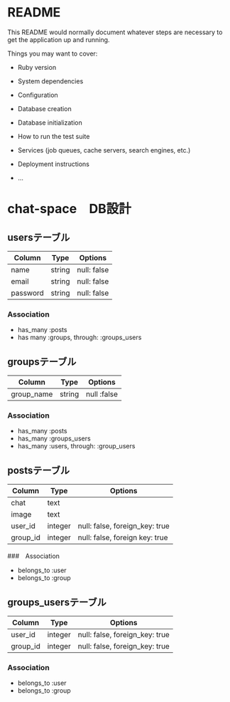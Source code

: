 # README

This README would normally document whatever steps are necessary to get the
application up and running.

Things you may want to cover:

* Ruby version

* System dependencies

* Configuration

* Database creation

* Database initialization

* How to run the test suite

* Services (job queues, cache servers, search engines, etc.)

* Deployment instructions

* ...

# chat-space　DB設計
## usersテーブル
|Column|Type|Options|
|------|----|-------|
|name|string|null: false|
|email|string|null: false|
|password|string|null: false|

### Association
- has_many :posts
- has many :groups, through: :groups_users

## groupsテーブル
|Column|Type|Options|
|------|----|-------|
|group_name|string|null :false|

### Association
- has_many :posts
- has_many :groups_users
- has_many :users, through: :group_users

## postsテーブル
|Column|Type|Options|
|------|----|-------|
|chat|text||
|image|text||
|user_id|integer|null: false, foreign_key: true|
|group_id|integer|null: false, foreign key: true|

###　Association
- belongs_to :user
- belongs_to :group


## groups_usersテーブル

|Column|Type|Options|
|------|----|-------|
|user_id|integer|null: false, foreign_key: true|
|group_id|integer|null: false, foreign_key: true|

### Association
- belongs_to :user
- belongs_to :group